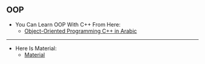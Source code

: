## OOP

- You Can Learn OOP With C++ From Here:
  - [Object-Oriented Programming C++ in Arabic](https://www.youtube.com/playlist?list=PLCInYL3l2AagY7fFlhCrjpLiIFybW3yQv](https://www.youtube.com/watch?v=XDuWyYxksXU&amp;list=PLDoPjvoNmBAwy-rS6WKudwVeb_x63EzgS)](https://www.youtube.com/playlist?list=PLCInYL3l2Aaiq1oLvi9TlWtArJyAuCVow))
___
- Here Is Material:
  - [Material](https://adelnasim.com/docs/courses/oop/)
